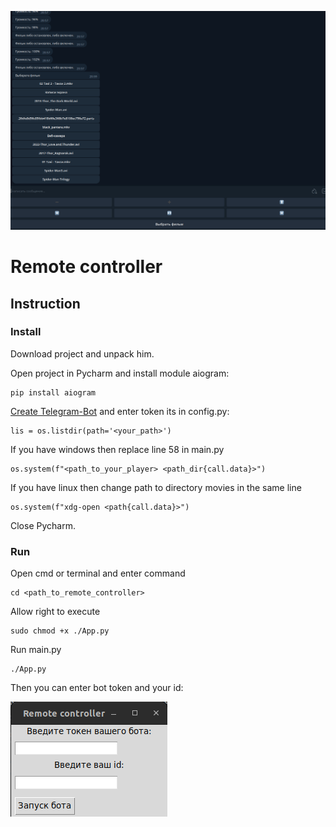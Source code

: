 ![logo.png](readme%2Flogo.png)
<h1>Remote controller</h1>
<h2>Instruction</h2>
<h3>Install</h3>
<p>Download project and unpack him.</p>
<p>Open project in Pycharm and install module aiogram:</p>

```
pip install aiogram
```
<p><a href="https://botcreators.ru/blog/kak-sozdat-svoego-bota-v-botfather/">Create Telegram-Bot</a> and enter token its in config.py:</p>

```
lis = os.listdir(path='<your_path>')
```
<p>If you have windows then replace line 58 in main.py</p>

```
os.system(f"<path_to_your_player> <path_dir{call.data}>")
```
<p>If you have linux then change path to directory movies in the same line</p>

```
os.system(f"xdg-open <path{call.data}>")
```
<p>Close Pycharm.</p>
<h3>Run</h3>
<p>Open cmd or terminal and enter command</p>

```
cd <path_to_remote_controller>
```
<p>Allow right to execute</p>

```
sudo chmod +x ./App.py
```
<p>Run main.py</p>

```
./App.py
```
Then you can enter bot token and your id:
 
![res.png](readme%2Fres.png)
